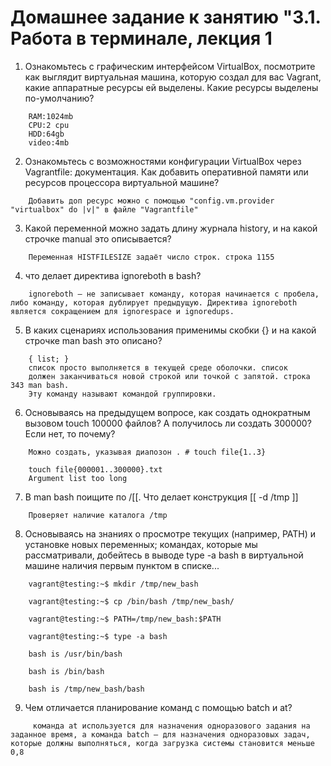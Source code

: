 # Домашнее задание к занятию "3.1. Работа в терминале, лекция 1

1. Ознакомьтесь с графическим интерфейсом VirtualBox, посмотрите как выглядит виртуальная машина, которую создал для вас Vagrant, какие аппаратные ресурсы ей выделены. Какие ресурсы выделены по-умолчанию?
```
    RAM:1024mb
    CPU:2 cpu
    HDD:64gb
    video:4mb
```
2. Ознакомьтесь с возможностями конфигурации VirtualBox через Vagrantfile: документация. Как добавить оперативной памяти или ресурсов процессора виртуальной машине?
```
    Добавить доп ресурс можно с помощью "config.vm.provider "virtualbox" do |v|" в файле "Vagrantfile"
```
3. Какой переменной можно задать длину журнала history, и на какой строчке manual это описывается?   
```
    Переменная HISTFILESIZE задаёт число строк. строка 1155
```
4. что делает директива ignoreboth в bash?
```
    ignoreboth — не записывает команду, которая начинается с пробела, либо команду, которая дублирует предыдущую. Директива ignoreboth является сокращением для ignorespace и ignoredups.
```
5. В каких сценариях использования применимы скобки {} и на какой строчке man bash это описано?
```
    { list; }
    список просто выполняется в текущей среде оболочки. список
    должен заканчиваться новой строкой или точкой с запятой. строка 343 man bash.
    Эту команду называют командой группировки.
```
6. Основываясь на предыдущем вопросе, как создать однократным вызовом touch 100000 файлов? А получилось ли создать 300000? Если нет, то почему?
```
    Можно создать, указывая диапозон . # touch file{1..3}

    touch file{000001..300000}.txt
    Argument list too long
```
7. В man bash поищите по /\[\[. Что делает конструкция [[ -d /tmp ]]
```
    Проверяет наличие каталога /tmp
```
8. Основываясь на знаниях о просмотре текущих (например, PATH) и установке новых переменных; командах, которые мы рассматривали, добейтесь в выводе type -a bash в виртуальной машине наличия первым пунктом в списке...
```
    vagrant@testing:~$ mkdir /tmp/new_bash
    
    vagrant@testing:~$ cp /bin/bash /tmp/new_bash/
    
    vagrant@testing:~$ PATH=/tmp/new_bash:$PATH
    
    vagrant@testing:~$ type -a bash
    
    bash is /usr/bin/bash
    
    bash is /bin/bash
    
    bash is /tmp/new_bash/bash
```
9. Чем отличается планирование команд с помощью batch и at?
```
     команда at используется для назначения одноразового задания на заданное время, а команда batch — для назначения одноразовых задач, которые должны выполняться, когда загрузка системы становится меньше 0,8
```
    



